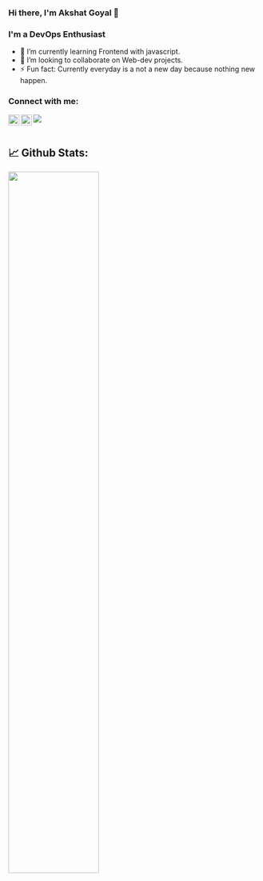 ### Hi there, I'm Akshat Goyal 👋

### I'm a DevOps Enthusiast
- 🌱 I’m currently learning Frontend with javascript.
- 👯 I’m looking to collaborate on Web-dev projects.
- ⚡ Fun fact: Currently everyday is a not a new day because nothing new happen.

### Connect with me:
<a href="https://www.linkedin.com/in/akshat-goyal-3a082b190/">
  <img align="left" alt="Akshat's LinkedIn" width="22px" src="https://raw.githubusercontent.com/peterthehan/peterthehan/master/assets/linkedin.svg" />
</a>
<a href="https://www.instagram.com/akg._.16/">
  <img align="left" alt="Akshat's Instagram" width="22px" src="https://www.google.com/url?sa=i&url=https%3A%2F%2Fbrandpalettes.com%2Finstagram-color-codes%2F&psig=AOvVaw3mbJriFg3v9JBJgFXKwJhN&ust=1609945322249000&source=images&cd=vfe&ved=0CAIQjRxqFwoTCPCpsOqHhe4CFQAAAAAdAAAAABAD" />
</a>
  <a href="#"><img src="https://visitor-badge.glitch.me/badge?page_id=AkshatGoyal1018">
</a>
<br><br>

## 📈 **Github Stats:**
<img align="center" width=60% src="https://github-readme-stats.vercel.app/api?username=AkshatGoyal1018&&show_icons=true&title_color=ffffff&icon_color=bb2acf&text_color=daf7dc&bg_color=151515">
